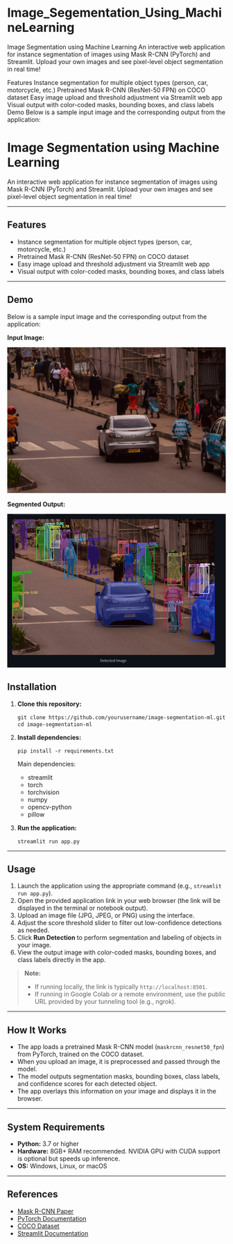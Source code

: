 # Image_Segementation_Using_MachineLearning
Image Segmentation using Machine Learning
An interactive web application for instance segmentation of images using Mask R-CNN (PyTorch) and Streamlit. Upload your own images and see pixel-level object segmentation in real time!

Features
Instance segmentation for multiple object types (person, car, motorcycle, etc.)
Pretrained Mask R-CNN (ResNet-50 FPN) on COCO dataset
Easy image upload and threshold adjustment via Streamlit web app
Visual output with color-coded masks, bounding boxes, and class labels
Demo
Below is a sample input image and the corresponding output from the application:
# Image Segmentation using Machine Learning

An interactive web application for instance segmentation of images using Mask R-CNN (PyTorch) and Streamlit. Upload your own images and see pixel-level object segmentation in real time!

---

## Features

- Instance segmentation for multiple object types (person, car, motorcycle, etc.)
- Pretrained Mask R-CNN (ResNet-50 FPN) on COCO dataset
- Easy image upload and threshold adjustment via Streamlit web app
- Visual output with color-coded masks, bounding boxes, and class labels

---

## Demo

Below is a sample input image and the corresponding output from the application:

**Input Image:**

![Input Image](input_sample.jpg)

**Segmented Output:**

![Sample Output](sample_output.png)


## Installation

1. **Clone this repository:**
    ```
    git clone https://github.com/yourusername/image-segmentation-ml.git
    cd image-segmentation-ml
    ```

2. **Install dependencies:**
    ```
    pip install -r requirements.txt
    ```
    Main dependencies:
    - streamlit
    - torch
    - torchvision
    - numpy
    - opencv-python
    - pillow

3. **Run the application:**
    ```
    streamlit run app.py
    ```

---

## Usage

1. Launch the application using the appropriate command (e.g., `streamlit run app.py`).
2. Open the provided application link in your web browser (the link will be displayed in the terminal or notebook output).
3. Upload an image file (JPG, JPEG, or PNG) using the interface.
4. Adjust the score threshold slider to filter out low-confidence detections as needed.
5. Click **Run Detection** to perform segmentation and labeling of objects in your image.
6. View the output image with color-coded masks, bounding boxes, and class labels directly in the app.

> **Note:**  
> - If running locally, the link is typically `http://localhost:8501`.  
> - If running in Google Colab or a remote environment, use the public URL provided by your tunneling tool (e.g., ngrok).

---

## How It Works

- The app loads a pretrained Mask R-CNN model (`maskrcnn_resnet50_fpn`) from PyTorch, trained on the COCO dataset.
- When you upload an image, it is preprocessed and passed through the model.
- The model outputs segmentation masks, bounding boxes, class labels, and confidence scores for each detected object.
- The app overlays this information on your image and displays it in the browser.

---

## System Requirements

- **Python:** 3.7 or higher
- **Hardware:** 8GB+ RAM recommended. NVIDIA GPU with CUDA support is optional but speeds up inference.
- **OS:** Windows, Linux, or macOS

---


## References

- [Mask R-CNN Paper](https://arxiv.org/abs/1703.06870)
- [PyTorch Documentation](https://pytorch.org/)
- [COCO Dataset](https://cocodataset.org/)
- [Streamlit Documentation](https://docs.streamlit.io/)
